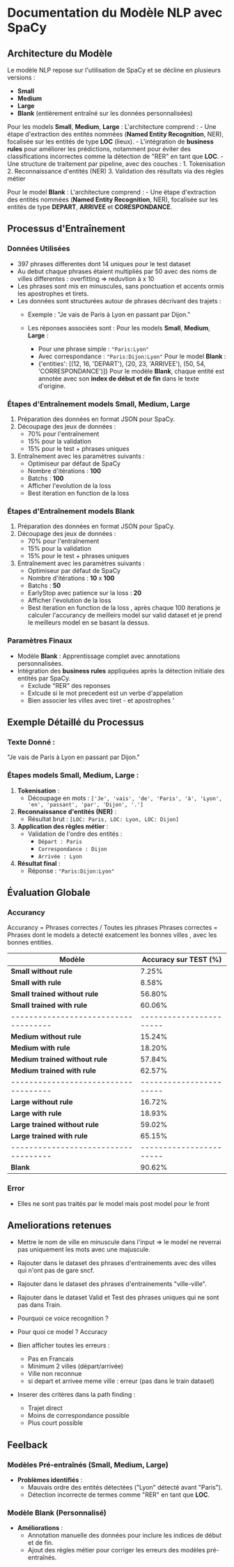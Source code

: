 # Documentation du Modèle NLP avec SpaCy

## Architecture du Modèle
Le modèle NLP repose sur l'utilisation de SpaCy et se décline en plusieurs versions :
- **Small**
- **Medium**
- **Large**
- **Blank** (entièrement entraîné sur les données personnalisées)

Pour les models **Small**, **Medium**, **Large** : 
    L'architecture comprend :
    - Une étape d'extraction des entités nommées (**Named Entity Recognition**, NER), focalisée sur les entités de type **LOC** (lieux).
    - L'intégration de **business rules** pour améliorer les prédictions, notamment pour éviter des classifications incorrectes comme la détection de "RER" en tant que **LOC**.
    - Une structure de traitement par pipeline, avec des couches :
    1. Tokenisation
    2. Reconnaissance d'entités (NER)
    3. Validation des résultats via des règles métier

Pour le model **Blank** :
    L'architecture comprend :
    - Une étape d'extraction des entités nommées (**Named Entity Recognition**, NER), focalisée sur les entités de type **DEPART**, **ARRIVEE** et **CORESPONDANCE**.


## Processus d'Entraînement

### Données Utilisées
- 397 phrases differentes dont 14 uniques pour le test dataset
- Au debut chaque phrases étaient multipliés par 50 avec des noms de villes differentes : overfitting => reduvtion à x 10
- Les phrases sont mis en minuscules, sans ponctuation et accents ormis les apostrophes et tirets. 
- Les données sont structurées autour de phrases décrivant des trajets : 
    - Exemple : "Je vais de Paris à Lyon en passant par Dijon."

    - Les réponses associées sont :
    Pour les models **Small**, **Medium**, **Large** :  
        - Pour une phrase simple : `"Paris:Lyon"`
        - Avec correspondance : `"Paris:Dijon:Lyon"`
    Pour le model **Blank** :
        - {'entities': [(12, 16, 'DEPART'), (20, 23, 'ARRIVEE'), (50, 54, 'CORRESPONDANCE')]}
        Pour le modèle **Blank**, chaque entité est annotée avec son **index de début et de fin** dans le texte d'origine.

### Étapes d'Entraînement models **Small**, **Medium**, **Large**  
1. Préparation des données en format JSON pour SpaCy.
2. Découpage des jeux de données :
   - 70% pour l'entraînement
   - 15% pour la validation
   - 15% pour le test + phrases uniques
3. Entraînement avec les paramètres suivants :
   - Optimiseur par défaut de SpaCy
   - Nombre d'itérations : **100**
   - Batchs : **100**
   - Afficher l'evolution de la loss
   - Best iteration en function de la loss

### Étapes d'Entraînement models **Blank** 
1. Préparation des données en format JSON pour SpaCy.
2. Découpage des jeux de données :
   - 70% pour l'entraînement
   - 15% pour la validation
   - 15% pour le test + phrases uniques
3. Entraînement avec les paramètres suivants :
   - Optimiseur par défaut de SpaCy
   - Nombre d'itérations : **10** x **100**
   - Batchs : **50**
   - EarlyStop avec patience sur la loss : **20**
   - Afficher l'evolution de la loss
   - Best iteration en function de la loss , après chaque 100 iterations je calculer l'accurancy de meilleirs model sur valid dataset et je prend le meilleurs model en se basant la dessus. 

### Paramètres Finaux
- Modèle **Blank** : Apprentissage complet avec annotations personnalisées.
- Intégration des **business rules** appliquées après la détection initiale des entités par SpaCy.
    - Exclude "RER" des reponses 
    - Exlcude si le mot precedent est un verbe d'appelation
    - Bien associer les villes avec tiret - et apostrophes '

## Exemple Détaillé du Processus
### Texte Donné :
"Je vais de Paris à Lyon en passant par Dijon."

### Étapes models **Small**, **Medium**, **Large** :
1. **Tokenisation** :
   - Découpage en mots : `['Je', 'vais', 'de', 'Paris', 'à', 'Lyon', 'en', 'passant', 'par', 'Dijon', '.']`
2. **Reconnaissance d'entités (NER)** :
   - Résultat brut : `[LOC: Paris, LOC: Lyon, LOC: Dijon]`
3. **Application des règles métier** :
   - Validation de l'ordre des entités :
     - `Départ : Paris`
     - `Correspondance : Dijon`
     - `Arrivée : Lyon`
4. **Résultat final** :
   - Réponse : `"Paris:Dijon:Lyon"`

## Évaluation Globale

### Accurancy
Accurancy = Phrases correctes / Toutes les phrases
Phrases correctes = Phrases dont le models a detecté exatcement les bonnes villes , avec les bonnes entities.

| **Modèle**                       | **Accuracy sur TEST (%)**|
|------------------------------------|-----------------------|
| **Small without rule**            | 7.25%                 |
| **Small with rule**               | 8.58%                 |
| **Small trained without rule**    | 56.80%                |
| **Small trained with rule**       | 60.06%                |
|------------------------------------|-----------------------|
| **Medium without rule**           | 15.24%                 |
| **Medium with rule**              | 18.20%                |
| **Medium trained without rule**   | 57.84%                |
| **Medium trained with rule**      | 62.57%               |
|------------------------------------|-----------------------|
| **Large without rule**            | 16.72%                |
| **Large with rule**               | 18.93%                |
| **Large trained without rule**    | 59.02%                |
| **Large trained with rule**       | 65.15%                |
|------------------------------------|-----------------------|
| **Blank**                         | 90.62%                |

### Error
- Elles ne sont pas traités par le model mais post model pour le front

## Ameliorations retenues 
- Mettre le nom de ville en minuscule dans l'input => le model ne reverrai pas uniquement les mots avec une majuscule. 
- Rajouter dans le dataset des phrases d'entrainements avec des villes qui n'ont pas de gare sncf.
- Rajouter dans le dataset des phrases d'entrainements "ville-ville".
- Rajouter dans le dataset Valid et Test des phrases uniques qui ne sont pas dans Train.
- Pourquoi ce voice recognition ? 
- Pour quoi ce model ? Accuracy

- Bien afficher toutes les erreurs : 
    - Pas en Francais 
    - Minimum 2 villes (départ/arrivée)
    - Ville non reconnue
    - si depart et arrivee meme ville : erreur (pas dans le train dataset)
- Inserer des critères dans la path finding :
    - Trajet direct 
    - Moins de correspondance possible 
    - Plus court possible 

## Feelback

### Modèles Pré-entraînés (Small, Medium, Large)
- **Problèmes identifiés** :
  - Mauvais ordre des entités détectées ("Lyon" détecté avant "Paris").
  - Détection incorrecte de termes comme "RER" en tant que **LOC**.

### Modèle Blank (Personnalisé)
- **Améliorations** :
  - Annotation manuelle des données pour inclure les indices de début et de fin.
  - Ajout des règles métier pour corriger les erreurs des modèles pré-entraînés.
